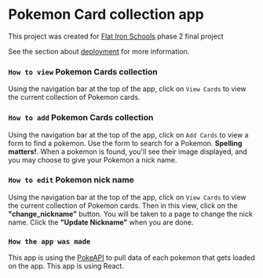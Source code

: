 # Pokemon Card collection app

This project was created for [Flat Iron Schools](https://flatironschool.com/) phase 2 final project



See the section about [deployment](https://facebook.github.io/create-react-app/docs/deployment) for more information.

### `How to view` Pokemon Cards collection
Using the navigation bar at the top of the app, click on `View Cards` to view the current collection of Pokemon cards.

### `How to add` Pokemon Cards collection
Using the navigation bar at the top of the app, click on `Add Cards` to view a form to find a pokemon.
Use the form to search for a Pokemon. **Spelling matters!**. When a pokemon is found, you'll see their image displayed,
and you may choose to give your Pokemon a nick name.  

### `How to edit` Pokemon nick name
Using the navigation bar at the top of the app, click on `View Cards` to view the current collection of Pokemon cards.
Then in this view, click on the **"change_nickname"** button. You will be taken to a page to change the nick name.
Click the **"Update Nickname"** when you are done. 

### `How the app was made`
This app is using the [PokeAPI](https://pokeapi.co/) to pull data of each pokemon that gets loaded on the app.
This app is using React.
